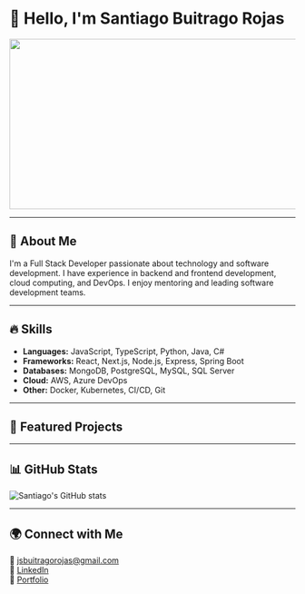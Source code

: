 # 👋 Hello, I'm Santiago Buitrago Rojas

<p align="center">
  <img src="https://github.com/user-attachments/assets/38755cfa-40df-433e-a09a-7c9b7817d7d6" width="600" height="300">
</p>


---

## 🚀 About Me

I'm a Full Stack Developer passionate about technology and software development. I have experience in backend and frontend development, cloud computing, and DevOps. I enjoy mentoring and leading software development teams.

---

## 🔥 Skills

- **Languages:** JavaScript, TypeScript, Python, Java, C#
- **Frameworks:** React, Next.js, Node.js, Express, Spring Boot
- **Databases:** MongoDB, PostgreSQL, MySQL, SQL Server
- **Cloud:** AWS, Azure DevOps
- **Other:** Docker, Kubernetes, CI/CD, Git

---

## 📌 Featured Projects
<!-- Este es un comentario en Markdown

- [🔗 Project 1](https://github.com/jsrojasbuitrago/project1) – A web app for X purpose
- [🔗 Project 2](https://github.com/jsrojasbuitrago/project2) – API with Node.js and MongoDB
 -->
---

## 📊 GitHub Stats

![Santiago's GitHub stats](https://github-readme-stats.vercel.app/api?username=SantiagoRojasBuitrago&show_icons=true&theme=radical)

---

## 🌍 Connect with Me

📧 jsbuitragorojas@gmail.com  
🔗 [LinkedIn](https://linkedin.com/in/jsrojasbuitrago)  
🔗 [Portfolio](https://yourportfolio.com)  

